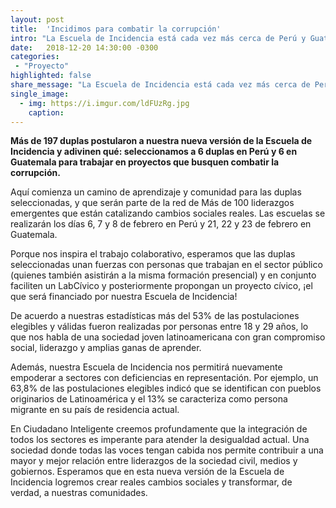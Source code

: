 ```yaml
---
layout: post
title:  'Incidimos para combatir la corrupción'
intro: "La Escuela de Incidencia está cada vez más cerca de Perú y Guatemala."
date:   2018-12-20 14:30:00 -0300
categories:
 - "Proyecto"
highlighted: false
share_message: "La Escuela de Incidencia está cada vez más cerca de Perú y Guatemala.Acá @ciudadanoi te lo cuenta."
single_image:
  - img: https://i.imgur.com/ldFUzRg.jpg
    caption: 
---
```

**Más de 197 duplas postularon a nuestra nueva versión de la Escuela de  Incidencia y adivinen qué: seleccionamos a 6 duplas en Perú y 6 en Guatemala para trabajar en proyectos que busquen combatir la corrupción.**

Aquí comienza un camino de aprendizaje y comunidad para las duplas seleccionadas, y que serán parte de la red de Más de 100 liderazgos emergentes que están catalizando cambios sociales reales. Las escuelas se realizarán los días 6, 7 y 8 de febrero en Perú y 21, 22 y 23 de febrero en Guatemala.

Porque nos inspira el trabajo colaborativo, esperamos que las duplas seleccionadas unan fuerzas con personas que trabajan en el sector público (quienes también asistirán a la misma formación presencial) y en conjunto faciliten un LabCívico y posteriormente propongan un proyecto cívico, ¡el que  será financiado por nuestra Escuela de Incidencia!

De acuerdo a nuestras estadísticas más del 53% de las postulaciones elegibles y válidas fueron realizadas por personas entre 18 y 29 años, lo que nos habla de una sociedad joven latinoamericana con gran compromiso social, liderazgo y amplias ganas de aprender. 

Además, nuestra Escuela de Incidencia nos permitirá nuevamente empoderar a sectores con deficiencias en representación.  Por ejemplo, un 63,8% de las postulaciones elegibles indicó que se identifican  con pueblos originarios de Latinoamérica y el 13% se caracteriza como persona migrante en su país de residencia actual. 

En Ciudadano Inteligente creemos profundamente que la integración de todos los sectores es imperante para atender la desigualdad actual. Una sociedad donde todas las voces tengan cabida nos permite contribuir a una mayor y mejor relación entre liderazgos de la sociedad civil, medios y gobiernos. Esperamos que en esta nueva versión de la Escuela de Incidencia logremos crear reales cambios sociales y transformar, de verdad, a nuestras comunidades.
